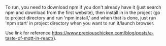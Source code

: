 To run, you need to download npm if you don't already have it (just search npm and download from the first website), then install in in the project (go to project directory and run 'npm install,' and when that is done, just run 'npm start' in project directory when you want to run it/launch browser.


Use link for reference https://www.preciouschicken.com/blog/posts/a-taste-of-mqtt-in-react/).

 
